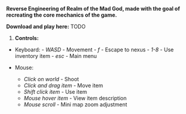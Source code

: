 **Reverse Engineering of Realm of the Mad God, made with the goal of recreating the core mechanics of the game.**

**Download and play here:** TODO

1. **Controls:**
  - Keyboard:
        - *WASD* - Movement
        - *f* - Escape to nexus
        - *1-8* - Use inventory item
        - *esc* - Main menu
  
  - Mouse:
      - *Click on world* - Shoot
      - *Click and drag item* - Move item
      - *Shift click item* - Use item
      - *Mouse hover item* - View item description
      - *Mouse scroll* - Mini map zoom adjustment
        
